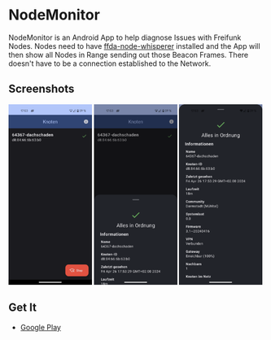 # NodeMonitor

NodeMonitor is an Android App to help diagnose Issues with Freifunk Nodes. Nodes need to have [ffda-node-whisperer](https://github.com/freifunk-gluon/community-packages/tree/master/ffda-node-whisperer) installed and the App will then show all Nodes in Range sending out those Beacon Frames.
There doesn't have to be a connection established to the Network.


## Screenshots

<a href="./metadata/en-US/images/phoneScreenshots/overview.png"><img src="./metadata/en-US/images/phoneScreenshots/overview.png" width="32.5%"></a>
<a href="./metadata/en-US/images/phoneScreenshots/nodeinfo_half.png"><img src="./metadata/en-US/images/phoneScreenshots/nodeinfo_half.png" width="32.5%"></a>
<a href="./metadata/en-US/images/phoneScreenshots/nodeinfo_full.png"><img src="./metadata/en-US/images/phoneScreenshots/nodeinfo_full.png" width="32.5%"></a>

## Get It

- <a href="https://play.google.com/store/apps/details?id=net.freifunk.darmstadt.nodewhisperer">Google Play</a>
